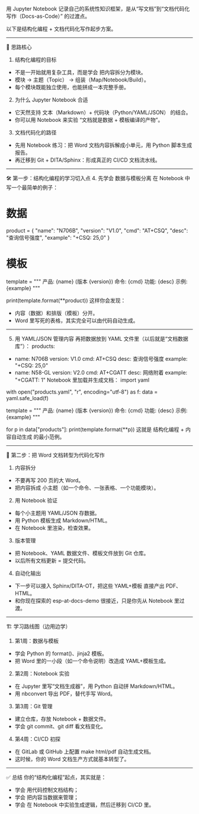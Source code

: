 用 Jupyter Notebook 记录自己的系统性知识框架，是从“写文档”到“文档代码化写作（Docs-as-Code）” 的过渡点。

以下是结构化编程 + 文档代码化写作起步方案。

---
🎯 思路核心
1. 结构化编程的目标
  - 不是一开始就用复杂工具，而是学会 把内容拆分为模块。
  - 模块 → 主题（Topic） → 组装（Map/Notebook/Build）。
  - 每个模块既能独立使用，也能拼成一本完整手册。
2. 为什么 Jupyter Notebook 合适
  - 它天然支持 文本（Markdown）+ 代码块（Python/YAML/JSON） 的结合。
  - 你可以用 Notebook 来实验 “文档就是数据 + 模板编译的产物”。
3. 文档代码化的路径
  - 先用 Notebook 练习：把 Word 文档内容拆解成小单元，用 Python 脚本生成报告。
  - 再迁移到 Git + DITA/Sphinx：形成真正的 CI/CD 文档流水线。

---
🛠️ 第一步：结构化编程的学习切入点
4. 先学会 数据与模板分离
在 Notebook 中写一个最简单的例子：
# 数据
product = {
    "name": "N706B",
    "version": "V1.0",
    "cmd": "AT+CSQ",
    "desc": "查询信号强度",
    "example": "+CSQ: 25,0"
}

# 模板
template = """
产品: {name} (版本 {version})
命令: {cmd}
功能: {desc}
示例: {example}
"""

print(template.format(**product))
这样你会发现：
- 内容（数据）和排版（模板）分开。
- Word 里写死的表格，其实完全可以由代码自动生成。

---
5. 用 YAML/JSON 管理内容
再把数据放到 YAML 文件里（以后就是“文档数据库”）：
products:
  - name: N706B
    version: V1.0
    cmd: AT+CSQ
    desc: 查询信号强度
    example: "+CSQ: 25,0"
  - name: N58-GL
    version: V2.0
    cmd: AT+CGATT
    desc: 网络附着
    example: "+CGATT: 1"
Notebook 里加载并生成文档：
import yaml

with open("products.yaml", "r", encoding="utf-8") as f:
    data = yaml.safe_load(f)

template = """
产品: {name} (版本 {version})
命令: {cmd}
功能: {desc}
示例: {example}
"""

for p in data["products"]:
    print(template.format(**p))
这就是 结构化编程 + 内容自动生成 的最小范例。

---
📖 第二步：把 Word 文档转型为代码化写作
1. 内容拆分
  - 不要再写 200 页的大 Word。
  - 把内容拆成 小主题（如一个命令、一张表格、一个功能模块）。
2. 用 Notebook 验证
  - 每个小主题用 YAML/JSON 存数据。
  - 用 Python 模板生成 Markdown/HTML。
  - 在 Notebook 里渲染，检查效果。
3. 版本管理
  - 把 Notebook、YAML 数据文件、模板文件放到 Git 仓库。
  - 以后所有文档更新 = 提交代码。
4. 自动化输出
  - 下一步可以接入 Sphinx/DITA-OT，把这些 YAML+模板 直接产出 PDF、HTML。
  - 和你现在探索的 esp-at-docs-demo 很接近，只是你先从 Notebook 里过渡。

---
🏗️ 学习路线图（边用边学）
1. 第1周：数据与模板
  - 学会 Python 的 format()、jinja2 模板。
  - 把 Word 里的一小段（如一个命令说明）改造成 YAML+模板生成。
2. 第2周：Notebook 实验
  - 在 Jupyter 里写“文档生成器”，用 Python 自动拼 Markdown/HTML。
  - 用 nbconvert 导出 PDF，替代手写 Word。
3. 第3周：Git 管理
  - 建立仓库，存放 Notebook + 数据文件。
  - 学会 git commit、git diff 看文档变化。
4. 第4周：CI/CD 初探
  - 在 GitLab 或 GitHub 上配置 make html/pdf 自动生成文档。
  - 这时候，你的 Word 文档生产方式就基本转型了。

---
✅ 总结
你的“结构化编程”起点，其实就是：
- 学会 用代码控制文档结构；
- 学会 把内容当数据来管理；
- 学会 在 Notebook 中实验生成逻辑，然后迁移到 CI/CD 里。